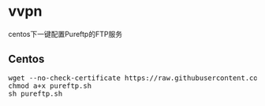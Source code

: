 # vvpn
centos下一键配置Pureftp的FTP服务

## Centos

<pre>
wget --no-check-certificate https://raw.githubusercontent.com/Anenv/vpureftp/master/pureftp.sh
chmod a+x pureftp.sh
sh pureftp.sh
</pre>
